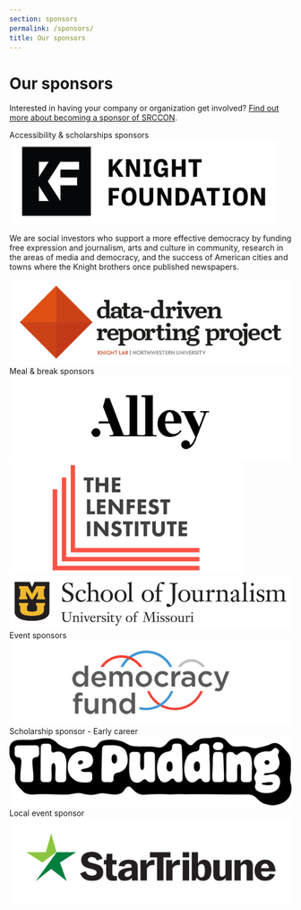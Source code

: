 ```yaml
---
section: sponsors
permalink: /sponsors/
title: Our sponsors
---
```


# Our sponsors

Interested in having your company or organization get involved? [Find out more about becoming a sponsor of SRCCON](/sponsors/about/).


<div class="page-divider"><span>Accessibility & scholarships sponsors</span></div>
<div class="sponsor-block">
    <a href="https://knightfoundation.org/"><img src="/media/img/partners/knight_foundation.png" alt="The Knight Foundation"></a>
    <p>We are social investors who support a more effective democracy by funding free expression and journalism, arts and culture in community, research in the areas of media and democracy, and the success of American cities and towns where the Knight brothers once published newspapers.</p>
</div>

<div class="sponsor-block">
    <a href="https://datadrivenreporting.medill.northwestern.edu/"><img src="/media/img/partners/ddrp_knightlab.png" alt="The Data-Driven Reporting Project"></a>
    <!--<p><a href="https://datadrivenreporting.medill.northwestern.edu/">The Data-Driven Reporting Project</a> equips local news organizations and freelance journalists, especially those who serve local and underrepresented communities, with financial awards and additional resources to work on data- or document-driven investigative work. Learn more about <a href="https://datadrivenreporting.medill.northwestern.edu/how-to-apply">the program here</a>. The DDRP is based out of <a href="https://knightlab.northwestern.edu/">Northwestern University Knight Lab</a> at <a href="http://medill.northwestern.edu/">Medill</a> and was founded with support from the <a href="https://newsinitiative.withgoogle.com/">Google News Initiative</a>.</p>-->
</div>


<div class="page-divider"><span>Meal & break sponsors</span></div>
<div class="sponsor-block secondary">
    <a href="https://alley.co/"><img src="/media/img/partners/alley.png" alt="Alley Interactive"></a>
</div>

<div class="sponsor-block secondary">
    <a href="https://www.lenfestinstitute.org/"><img src="/media/img/partners/lenfest.png" alt="The Lenfest Institute"></a>
</div>

<div class="sponsor-block secondary">
    <a href="https://journalism.missouri.edu/"><img src="/media/img/partners/mizzou_journalism.png" alt="University of Missouri School of Journalism"></a>
</div>


<div class="page-divider"><span>Event sponsors</span></div>
<div class="sponsor-block secondary">
    <a href="http://www.democracyfund.org"><img src="/media/img/partners/democracy_fund.png" alt="Democracy Fund"></a>
</div>


<div class="page-divider"><span>Scholarship sponsor - Early career</span></div>
<div class="sponsor-block secondary">
    <a href="https://pudding.cool/"><img src="/media/img/partners/pudding.png" alt="The Pudding"></a>
</div>


<div class="page-divider"><span>Local event sponsor</span></div>
<div class="sponsor-block secondary">
    <a href="http://www.startribune.com/"><img src="/media/img/partners/star_tribune.png" alt="The Star-Tribune"></a>
</div>
